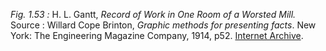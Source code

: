 *Fig. 1.53 :* H. L. Gantt, *Record of Work in One Room of a Worsted Mill.*  
Source :   Willard Cope Brinton, *Graphic methods for presenting facts*. New York: The Engineering Magazine Company, 1914, p52. [Internet Archive](https://archive.org/details/graphicmethodsfo00brinrich).
